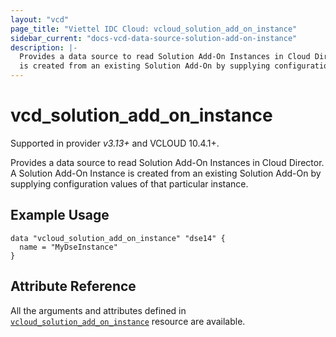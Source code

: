 ```yaml
---
layout: "vcd"
page_title: "Viettel IDC Cloud: vcloud_solution_add_on_instance"
sidebar_current: "docs-vcd-data-source-solution-add-on-instance"
description: |-
  Provides a data source to read Solution Add-On Instances in Cloud Director. A Solution Add-On Instance
  is created from an existing Solution Add-On by supplying configuration values of that particular instance.
---
```


# vcd\_solution\_add\_on\_instance

Supported in provider *v3.13+* and VCLOUD 10.4.1+.

Provides a data source to read Solution Add-On Instances in Cloud Director. A Solution Add-On
Instance is created from an existing Solution Add-On by supplying configuration values of that
particular instance.

## Example Usage

```hcl
data "vcloud_solution_add_on_instance" "dse14" {
  name = "MyDseInstance"
}
```

## Attribute Reference

All the arguments and attributes defined in
[`vcloud_solution_add_on_instance`](/providers/terraform-viettelidc/vcloud/latest/docs/resources/solution_add_on_instance)
resource are available.
